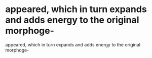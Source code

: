 # appeared, which in turn expands and adds energy to the original morphoge-

appeared, which in turn expands and adds energy to the original morphoge-
